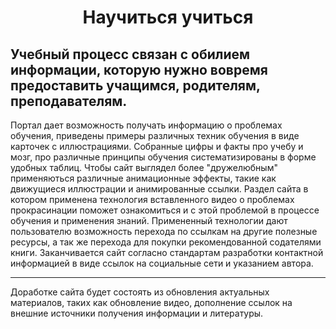<h1 align="center">Научиться учиться</h1>

Учебный процесс связан с обилием информации, которую нужно вовремя предоставить учащимся, родителям, преподавателям. 
---
Портал дает возможность  получать информацию о проблемах обучения, приведены примеры различных техник обучения в виде карточек с иллюстрациями. Собранные цифры и факты про учебу и мозг, про различные принципы обучения систематизированы в форме удобных таблиц.
Чтобы сайт выглядел более "дружелюбным" применяються различные анимационные эффекты, такие как движущиеся иллюстрации и анимированные ссылки. 
Раздел сайта в котором применена технология вставленного видео о проблемах прокрасинации поможет ознакомиться и с этой проблемой в процессе обучения и применения знаний.
Примененный технологии дают пользователю возможность перехода по ссылкам на другие полезные ресурсы, а так же перехода для покупки рекомендованной содателями книги.
Заканчивается сайт согласно стандартам разработки контактной информацией в виде ссылок на социальные сети и указанием автора.

---

Доработке сайта будет состоять из обновления актуальных материалов, таких как обновление видео, дополнение ссылок на внешние источники получения информации и литературы.

